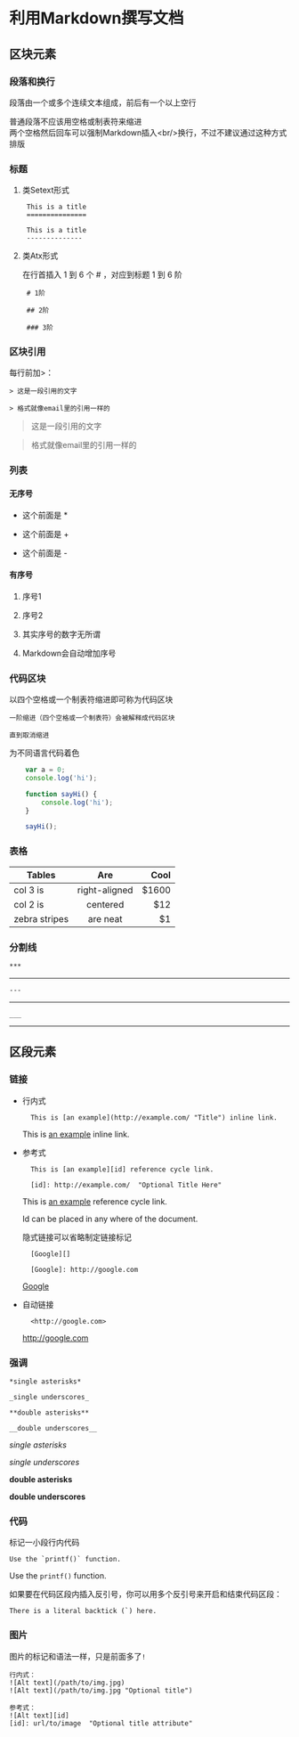 利用Markdown撰写文档
===================

## 区块元素

### 段落和换行

段落由一个或多个连续文本组成，前后有一个以上空行

普通段落不应该用空格或制表符来缩进  
两个空格然后回车可以强制Markdown插入\<br/>换行，不过不建议通过这种方式排版


### 标题

1. 类Setext形式
    
        This is a title
        ===============

        This is a title
        --------------

2. 类Atx形式

    在行首插入 1 到 6 个 # ，对应到标题 1 到 6 阶

        # 1阶

        ## 2阶

        ### 3阶


### 区块引用

每行前加>：

    > 这是一段引用的文字

    > 格式就像email里的引用一样的

> 这是一段引用的文字

> 格式就像email里的引用一样的


### 列表

#### 无序号

* 这个前面是 *
+ 这个前面是 +
- 这个前面是 -

#### 有序号

1. 序号1

2. 序号2

2. 其实序号的数字无所谓

8. Markdown会自动增加序号


### 代码区块

以四个空格或一个制表符缩进即可称为代码区块

    一阶缩进（四个空格或一个制表符）会被解释成代码区块

    直到取消缩进

为不同语言代码着色

``` javascript
    var a = 0;
    console.log('hi');

    function sayHi() {
        console.log('hi');
    }

    sayHi();
```

### 表格

| Tables        | Are           | Cool  |
| ------------- |:-------------:| -----:|
| col 3 is      | right-aligned | $1600 |
| col 2 is      | centered      |   $12 |
| zebra stripes | are neat      |    $1 |

### 分割线

    ***
***

    ---

---

    ___

___


## 区段元素

### 链接

* 行内式

        This is [an example](http://example.com/ "Title") inline link.

    This is [an example](http://example.com/ "Title") inline link.

* 参考式

        This is [an example][id] reference cycle link.

        [id]: http://example.com/  "Optional Title Here"

    This is [an example][id] reference cycle link. 

    Id can be placed in any where of the document.

    [id]: http://example.com/  "Optional Title Here"

    隐式链接可以省略制定链接标记
    
        [Google][]
    
        [Google]: http://google.com

    [Google][]

    [Google]: http://google.com

* 自动链接

        <http://google.com>
    
    <http://google.com>


### 强调

    *single asterisks*

    _single underscores_

    **double asterisks**

    __double underscores__

*single asterisks*

_single underscores_

**double asterisks**

__double underscores__


### 代码

标记一小段行内代码

    Use the `printf()` function.

Use the `printf()` function.

如果要在代码区段内插入反引号，你可以用多个反引号来开启和结束代码区段：

``There is a literal backtick (`) here.``


### 图片

图片的标记和语法一样，只是前面多了`!`

    行内式：
    ![Alt text](/path/to/img.jpg)
    ![Alt text](/path/to/img.jpg "Optional title")

    参考式：
    ![Alt text][id]
    [id]: url/to/image  "Optional title attribute"